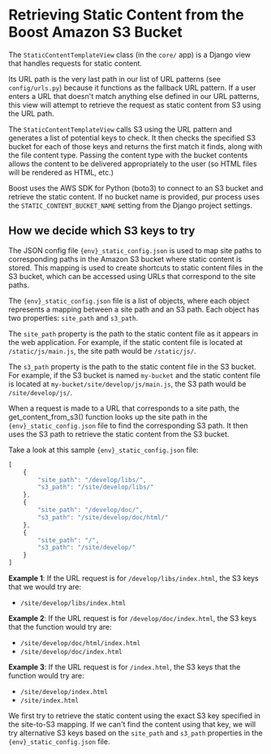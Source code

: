 # Retrieving Static Content from the Boost Amazon S3 Bucket 

The `StaticContentTemplateView` class (in the `core/` app) is a Django view that handles requests for static content. 

Its URL path is the very last path in our list of URL patterns (see `config/urls.py`) because it functions as the fallback URL pattern. If a user enters a URL that doesn't match anything else defined in our URL patterns, this view will attempt to retrieve the request as static content from S3 using the URL path.

The `StaticContentTemplateView` calls S3 using the URL pattern and generates a list of potential keys to check. It then checks the specified S3 bucket for each of those keys and returns the first match it finds, along with the file content type. Passing the content type with the bucket contents allows the content to be delivered appropriately to the user (so HTML files will be rendered as HTML, etc.)

Boost uses the AWS SDK for Python (boto3) to connect to an S3 bucket and retrieve the static content. If no bucket name is provided, pur process uses the `STATIC_CONTENT_BUCKET_NAME` setting from the Django project settings.

## How we decide which S3 keys to try 

The JSON config file `{env}_static_config.json` is used to map site paths to corresponding paths in the Amazon S3 bucket where static content is stored. This mapping is used to create shortcuts to static content files in the S3 bucket, which can be accessed using URLs that correspond to the site paths.

The `{env}_static_config.json` file is a list of objects, where each object represents a mapping between a site path and an S3 path. Each object has two properties: `site_path` and `s3_path`.

The `site_path` property is the path to the static content file as it appears in the web application. For example, if the static content file is located at `/static/js/main.js`, the site path would be `/static/js/`.

The `s3_path` property is the path to the static content file in the S3 bucket. For example, if the S3 bucket is named `my-bucket` and the static content file is located at `my-bucket/site/develop/js/main.js`, the S3 path would be `/site/develop/js/`.

When a request is made to a URL that corresponds to a site path, the get_content_from_s3() function looks up the site path in the `{env}_static_config.json` file to find the corresponding S3 path. It then uses the S3 path to retrieve the static content from the S3 bucket.

Take a look at this sample `{env}_static_config.json` file: 

```javascript
[
    {
        "site_path": "/develop/libs/",
        "s3_path": "/site/develop/libs/"
    },
    {
        "site_path": "/develop/doc/",
        "s3_path": "/site/develop/doc/html/"
    },
    {
        "site_path": "/",
        "s3_path": "/site/develop/"
    }
]
```

**Example 1**: If the URL request is for `/develop/libs/index.html`, the S3 keys that we would try are:

- `/site/develop/libs/index.html`
  
**Example 2**: If the URL request is for `/develop/doc/index.html`, the S3 keys that the function would try are:

- `/site/develop/doc/html/index.html`
- `/site/develop/doc/index.html`
  
**Example 3**: If the URL request is for `/index.html`, the S3 keys that the function would try are:

- `/site/develop/index.html`
- `/site/index.html`

We first try to retrieve the static content using the exact S3 key specified in the site-to-S3 mapping. If we can't find the content using that key, we will try alternative S3 keys based on the `site_path` and `s3_path` properties in the `{env}_static_config.json` file.